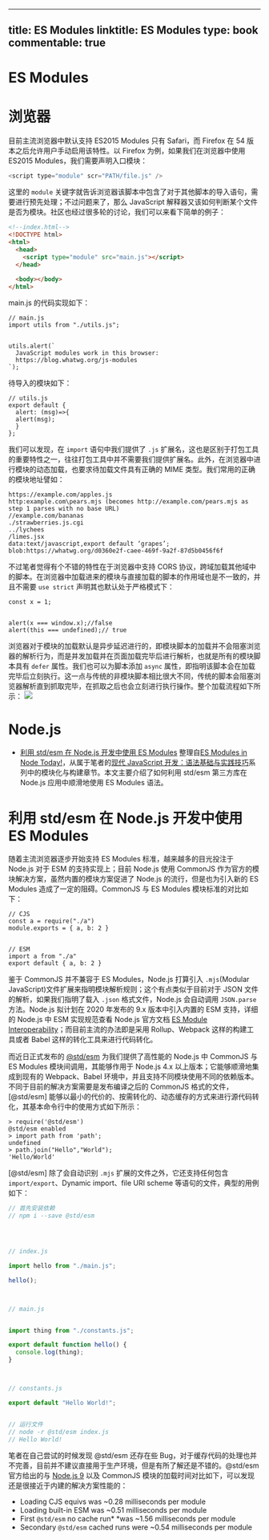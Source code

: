 
---
title: ES Modules
linktitle: ES Modules
type: book
commentable: true
---

# ES Modules

# 浏览器

目前主流浏览器中默认支持 ES2015 Modules 只有 Safari，而 Firefox 在 54 版本之后允许用户手动启用该特性。以 Firefox 为例，如果我们在浏览器中使用 ES2015 Modules，我们需要声明入口模块：

```js
<script type="module" scr="PATH/file.js" />
```

这里的 `module` 关键字就告诉浏览器该脚本中包含了对于其他脚本的导入语句，需要进行预先处理；不过问题来了，那么 JavaScript 解释器又该如何判断某个文件是否为模块。社区也经过很多轮的讨论，我们可以来看下简单的例子：

```html
<!--index.html-->
<!DOCTYPE html>
<html>
  <head>
    <script type="module" src="main.js"></script>
  </head>

  <body></body>
</html>
```

main.js 的代码实现如下：

```
// main.js
import utils from "./utils.js";


utils.alert(`
  JavaScript modules work in this browser:
  https://blog.whatwg.org/js-modules
`);
```

待导入的模块如下：

```
// utils.js
export default {
  alert: (msg)=>{
  alert(msg);
  }
};
```

我们可以发现，在 `import` 语句中我们提供了 `.js` 扩展名，这也是区别于打包工具的重要特性之一，往往打包工具中并不需要我们提供扩展名。此外，在浏览器中进行模块的动态加载，也要求待加载文件具有正确的 MIME 类型。我们常用的正确的模块地址譬如：

```
https://example.com/apples.js
http:example.com\pears.mjs (becomes http://example.com/pears.mjs as step 1 parses with no base URL)
//example.com/bananas
./strawberries.js.cgi
../lychees
/limes.jsx
data:text/javascript,export default ‘grapes’;
blob:https://whatwg.org/d0360e2f-caee-469f-9a2f-87d5b0456f6f
```

不过笔者觉得有个不错的特性在于浏览器中支持 CORS 协议，跨域加载其他域中的脚本。在浏览器中加载进来的模块与直接加载的脚本的作用域也是不一致的，并且不需要 `use strict` 声明其也默认处于严格模式下：

```
const x = 1;


alert(x === window.x);//false
alert(this === undefined);// true
```

浏览器对于模块的加载默认是异步延迟进行的，即模块脚本的加载并不会阻塞浏览器的解析行为，而是并发加载并在页面加载完毕后进行解析，也就是所有的模块脚本具有 `defer` 属性。我们也可以为脚本添加 `async` 属性，即指明该脚本会在加载完毕后立刻执行。这一点与传统的非模块脚本相比很大不同，传统的脚本会阻塞浏览器解析直到抓取完毕，在抓取之后也会立刻进行执行操作。整个加载流程如下所示：
![](https://hospodarets.com/img/blog/1482858323861214000.png)

# Node.js

- [利用 std/esm 在 Node.js 开发中使用 ES Modules](https://zhuanlan.zhihu.com/p/28478464) 整理自[ES Modules in Node Today!](https://parg.co/bjg)，从属于笔者的[现代 JavaScript 开发：语法基础与实践技巧](https://parg.co/bWW)系列中的模块化与构建章节。本文主要介绍了如何利用 std/esm 第三方库在 Node.js 应用中顺滑地使用 ES Modules 语法。

# 利用 std/esm 在 Node.js 开发中使用 ES Modules

随着主流浏览器逐步开始支持 ES Modules 标准，越来越多的目光投注于 Node.js 对于 ESM 的支持实现上；目前 Node.js 使用 CommonJS 作为官方的模块解决方案，虽然内置的模块方案促进了 Node.js 的流行，但是也为引入新的 ES Modules 造成了一定的阻碍。CommonJS 与 ES Modules 模块标准的对比如下：

```
// CJS
const a = require("./a")
module.exports = { a, b: 2 }


// ESM
import a from "./a"
export default { a, b: 2 }
```

鉴于 CommonJS 并不兼容于 ES Modules，Node.js 打算引入 `.mjs`(Modular JavaScript)文件扩展来指明模块解析规则；这个有点类似于目前对于 JSON 文件的解析，如果我们指明了载入 `.json` 格式文件，Node.js 会自动调用 `JSON.parse` 方法。Node.js 拟计划在 2020 年发布的 9.x 版本中引入内置的 ESM 支持，详细的 Node.js 中 ESM 实现规范查看 Node.js 官方文档 [ES Module Interoperability](https://parg.co/bjW)；而目前主流的办法即是采用 Rollup、Webpack 这样的构建工具或者 Babel 这样的转化工具来进行代码转化。

而近日正式发布的 [@std/esm](https://www.npmjs.com/package/@std/esm) 为我们提供了高性能的 Node.js 中 CommonJS 与 ES Modules 模块间调用，其能够作用于 Node.js 4.x 以上版本；它能够顺滑地集成到现有的 Webpack、Babel 环境中，并且支持不同模块使用不同的依赖版本。不同于目前的解决方案需要是发布编译之后的 CommonJS 格式的文件，[@std/esm] 能够以最小的代价的、按需转化的、动态缓存的方式来进行源代码转化，其基本命令行中的使用方式如下所示：

```
> require('@std/esm')
@std/esm enabled
> import path from 'path';
undefined
> path.join("Hello","World");
'Hello/World'
```

[@std/esm] 除了会自动识别 `.mjs` 扩展的文件之外，它还支持任何包含 `import/export`、Dynamic import、file URI scheme 等语句的文件，典型的用例如下：

```js
// 首先安装依赖
// npm i --save @std/esm




// index.js

import hello from "./main.js";

hello();



// main.js


import thing from "./constants.js";

export default function hello() {
  console.log(thing);
}



// constants.js

export default "Hello World!";


// 运行文件
// node -r @std/esm index.js
// Hello World!
```

笔者在自己尝试的时候发现 @std/esm 还存在些 Bug，对于缓存代码的处理也并不完善，目前并不建议直接用于生产环境，但是有所了解还是不错的。@std/esm 官方给出的与 [Node.js 9](https://github.com/nodejs/node/pull/14369) 以及 CommonJS 模块的加载时间对比如下，可以发现还是很接近于内建的解决方案性能的：

- Loading CJS equivs was ~0.28 milliseconds per module
- Loading built-in ESM was ~0.51 milliseconds per module
- First `@std/esm` no cache run\* \*was ~1.56 milliseconds per module
- Secondary `@std/esm` cached runs were ~0.54 milliseconds per module

    